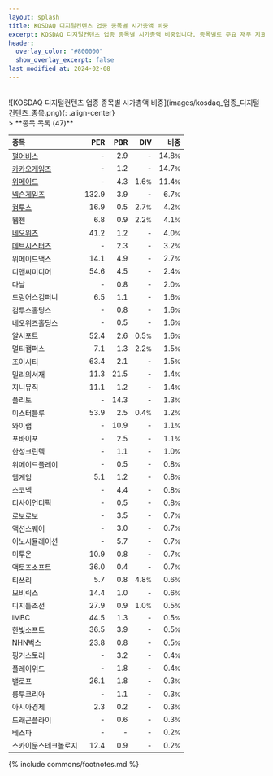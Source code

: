```yaml
---
layout: splash
title: KOSDAQ 디지털컨텐츠 업종 종목별 시가총액 비중
excerpt: KOSDAQ 디지털컨텐츠 업종 종목별 시가총액 비중입니다. 종목별로 주요 재무 지표를 함께 표시합니다.
header:
  overlay_color: "#800000"
  show_overlay_excerpt: false
last_modified_at: 2024-02-08
---
```

<br>
![KOSDAQ 디지털컨텐츠 업종 종목별 시가총액 비중](images/kosdaq_업종_디지털컨텐츠_종목.png){: .align-center}
<br>
> **종목 목록 (47)**<a id="list"></a>

| **종목** | **PER** | **PBR** | **DIV** | **비중** |
| :------- | ------: | ------: | ------: | -------: |
| [펄어비스](/263750/) | - | 2.9 | - | 14.8<small>%</small> |
| [카카오게임즈](/293490/) | - | 1.2 | - | 14.7<small>%</small> |
| [위메이드](/112040/) | - | 4.3 | 1.6<small>%</small> | 11.4<small>%</small> |
| [넥슨게임즈](/225570/) | 132.9 | 3.9 | - | 6.7<small>%</small> |
| [컴투스](/078340/) | 16.9 | 0.5 | 2.7<small>%</small> | 4.2<small>%</small> |
| 웹젠 | 6.8 | 0.9 | 2.2<small>%</small> | 4.1<small>%</small> |
| [네오위즈](/095660/) | 41.2 | 1.2 | - | 4.0<small>%</small> |
| [데브시스터즈](/194480/) | - | 2.3 | - | 3.2<small>%</small> |
| 위메이드맥스 | 14.1 | 4.9 | - | 2.7<small>%</small> |
| 디앤씨미디어 | 54.6 | 4.5 | - | 2.4<small>%</small> |
| 다날 | - | 0.8 | - | 2.0<small>%</small> |
| 드림어스컴퍼니 | 6.5 | 1.1 | - | 1.6<small>%</small> |
| 컴투스홀딩스 | - | 0.8 | - | 1.6<small>%</small> |
| 네오위즈홀딩스 | - | 0.5 | - | 1.6<small>%</small> |
| 알서포트 | 52.4 | 2.6 | 0.5<small>%</small> | 1.6<small>%</small> |
| 멀티캠퍼스 | 7.1 | 1.3 | 2.2<small>%</small> | 1.5<small>%</small> |
| 조이시티 | 63.4 | 2.1 | - | 1.5<small>%</small> |
| 밀리의서재 | 11.3 | 21.5 | - | 1.4<small>%</small> |
| 지니뮤직 | 11.1 | 1.2 | - | 1.4<small>%</small> |
| 플리토 | - | 14.3 | - | 1.3<small>%</small> |
| 미스터블루 | 53.9 | 2.5 | 0.4<small>%</small> | 1.2<small>%</small> |
| 와이랩 | - | 10.9 | - | 1.1<small>%</small> |
| 포바이포 | - | 2.5 | - | 1.1<small>%</small> |
| 한성크린텍 | - | 1.1 | - | 1.0<small>%</small> |
| 위메이드플레이 | - | 0.5 | - | 0.8<small>%</small> |
| 엠게임 | 5.1 | 1.2 | - | 0.8<small>%</small> |
| 스코넥 | - | 4.4 | - | 0.8<small>%</small> |
| 티사이언티픽 | - | 0.5 | - | 0.8<small>%</small> |
| 로보로보 | - | 3.5 | - | 0.7<small>%</small> |
| 액션스퀘어 | - | 3.0 | - | 0.7<small>%</small> |
| 이노시뮬레이션 | - | 5.7 | - | 0.7<small>%</small> |
| 미투온 | 10.9 | 0.8 | - | 0.7<small>%</small> |
| 액토즈소프트 | 36.0 | 0.4 | - | 0.7<small>%</small> |
| 티쓰리 | 5.7 | 0.8 | 4.8<small>%</small> | 0.6<small>%</small> |
| 모비릭스 | 14.4 | 1.0 | - | 0.6<small>%</small> |
| 디지틀조선 | 27.9 | 0.9 | 1.0<small>%</small> | 0.5<small>%</small> |
| iMBC | 44.5 | 1.3 | - | 0.5<small>%</small> |
| 한빛소프트 | 36.5 | 3.9 | - | 0.5<small>%</small> |
| NHN벅스 | 23.8 | 0.8 | - | 0.5<small>%</small> |
| 핑거스토리 | - | 3.2 | - | 0.4<small>%</small> |
| 플레이위드 | - | 1.8 | - | 0.4<small>%</small> |
| 밸로프 | 26.1 | 1.8 | - | 0.3<small>%</small> |
| 룽투코리아 | - | 1.1 | - | 0.3<small>%</small> |
| 아시아경제 | 2.3 | 0.2 | - | 0.3<small>%</small> |
| 드래곤플라이 | - | 0.6 | - | 0.3<small>%</small> |
| 베스파 | - | - | - | 0.2<small>%</small> |
| 스카이문스테크놀로지 | 12.4 | 0.9 | - | 0.2<small>%</small> |

{% include commons/footnotes.md %}